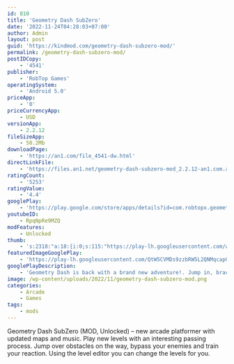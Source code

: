 ```yaml
---
id: 810
title: 'Geometry Dash SubZero'
date: '2022-11-24T04:28:03+07:00'
author: Admin
layout: post
guid: 'https://kindmod.com/geometry-dash-subzero-mod/'
permalink: /geometry-dash-subzero-mod/
postIDCopy:
    - '4541'
publisher:
    - 'RobTop Games'
operatingSystem:
    - 'Android 5.0'
priceApp:
    - '0'
priceCurrencyApp:
    - USD
versionApp:
    - 2.2.12
fileSizeApp:
    - 50.2Mb
downloadPage:
    - 'https://an1.com/file_4541-dw.html'
directLinkFile:
    - 'https://files.an1.net/geometry-dash-subzero-mod_2.2.12-an1.com.apk'
ratingCount:
    - '5253'
ratingValue:
    - '4.4'
googlePlay:
    - 'https://play.google.com/store/apps/details?id=com.robtopx.geometrydashsubzero'
youtubeID:
    - RpqNpRe9MZQ
modFeatures:
    - Unlocked
thumb:
    - 's:2318:"a:18:{i:0;s:115:"https://play-lh.googleusercontent.com/wiJlNUGUAZadyHLzMTNYduZyP34RfoBizc1QFA6bFdQJgahSktP9Cz6tO5pgNkZF3bU=w526-h296";i:1;s:116:"https://play-lh.googleusercontent.com/c21yWkYOdVlUCJLhwZcVI2iQ2OpBk2XRYgwFyq6pGN0R4s_R_5-2HBTPlYM_ti20EAdJ=w526-h296";i:2;s:115:"https://play-lh.googleusercontent.com/xeCxUxwm76-9QhoCMoOL_-_uPt1KCBMjL5fC2cnDe8QLKspFT_PihdhrY7NKcA60S4M=w526-h296";i:3;s:116:"https://play-lh.googleusercontent.com/NUEDDUL4DoWoBgApFLqc2nNCU-ra0GchcrkSY08gT7m4A7hqxwhYiKQbKc9CV6v2xBeQ=w526-h296";i:4;s:115:"https://play-lh.googleusercontent.com/k4zDMX28VDYKNhQjn2xVGZq7BeuYU5tkEE2fJcwiY0jMq6NctzUR7vnAlmglghX7zLU=w526-h296";i:5;s:115:"https://play-lh.googleusercontent.com/pz-sOeItOrOVie7gCvpUPRyrtYYtt-1-BV5UP8r64QdhuRDyRXzxbN1dqex6pOSsK0I=w526-h296";i:6;s:115:"https://play-lh.googleusercontent.com/BpnJhbzSmhujqZn2TuYSmsyX0SQjQcPiMOji2esVSvnXiB5-oyIEtdzOFBJVzMtG_bw=w526-h296";i:7;s:116:"https://play-lh.googleusercontent.com/tSKqBa7NrDJTvwIzEugn6WcEa4bo6O4rKVQl9ysmkD7KDlvyJvKZ02F92_02bwOmla-K=w526-h296";i:8;s:115:"https://play-lh.googleusercontent.com/3Tc9rYr_aQ4aeHB1-cb8OlA9ABcztdHlH0R2jjBaTdMORht6jes76YyDsttS_bhJork=w526-h296";i:9;s:116:"https://play-lh.googleusercontent.com/hrXD_jfyKvx04ncO3llxs_0z488F-NPPaOz0JP1kHt4W_badoK1lT80D3BW3epxt2XgV=w526-h296";i:10;s:115:"https://play-lh.googleusercontent.com/Qa_62NT63vmc-jTaeCOFct7ghy_H318ssUuloRo9HPyuR6hLQeUbMJBL49J88HBo8rY=w526-h296";i:11;s:112:"https://play-lh.googleusercontent.com/435cgouvOp9fnL7Jqha19dDWgLwtZzCpC7G7MeDr5vv3GGB2k3Sc9IseTLmAREPe=w526-h296";i:12;s:114:"https://play-lh.googleusercontent.com/H7XGMDypgehuwR8puMEBMe6HSt_gAbT7RQmux_Nz5b8LU9Pbo_ZwQHdebqckUN-pXg=w526-h296";i:13;s:115:"https://play-lh.googleusercontent.com/xsP0vlRdRnqmx381UBfyh37PJCRWhwvStQE_mdCnzTkblburY1kDTN5Gn4dRGz418Wk=w526-h296";i:14;s:114:"https://play-lh.googleusercontent.com/IIGYWbZHPiO7I-0MKvUx3oyJ9y4yTMqmElfv1bWU6tP4onKIBRScqLGwH6LBLZUrjA=w526-h296";i:15;s:114:"https://play-lh.googleusercontent.com/P8-vAJZ_B0-hH_3eLgaw48EeQaIqD7w0-lSQyf5LKKDvBrAc8Xu8v2VI0ELwGH_npg=w526-h296";i:16;s:115:"https://play-lh.googleusercontent.com/4cdOec5AVbCIPpGR9yMS7ePLXiHexlqbylAUGJoNLwjIaXZWFe7AOY36X8mndk2ZfOk=w526-h296";i:17;s:116:"https://play-lh.googleusercontent.com/TtVuxoG6vVNOyzOS47JnsPH3uoE2fM9GaE2kGOh9RveUBOZP2QsuXD2zqi5GLRJ4zjUv=w526-h296";}";'
featuredImageGooglePlay:
    - 'https://play-lh.googleusercontent.com/QtW5CVMDs9zzbRW5L2QNMqcapOXCMsUiRxPe-eKwiR04L-DQf3gcW21GOglufcRj8A'
googlePlayDescription:
    - 'Geometry Dash is back with a brand new adventure!. Jump in, brace yourself, and get ready for a real challenge! This won''t be easy.... • Rhythm-based Action Platforming!'
image: /wp-content/uploads/2022/11/geometry-dash-subzero-mod.png
categories:
    - Arcade
    - Games
tags:
    - mods
---
```


Geometry Dash SubZero (MOD, Unlocked) – new arcade platformer with updated maps and music. Play new levels with an interesting passing process. Jump over obstacles on the way, bypass your enemies and train your reaction. Using the level editor you can change the levels for you.